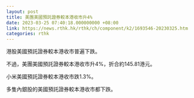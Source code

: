 ```yaml
---
layout: post
title: 美團美國預託證券較本港收市升4%
date: 2023-03-25 07:40:18.000000000 +08:00
link: https://news.rthk.hk/rthk/ch/component/k2/1693546-20230325.htm
categories: rthk
---
```


港股美國預託證券較本港收市普遍下跌。

不過，美團美國預託證券較本港收市升4%，折合約145.81港元。

小米美國預託證券較本港收市跌1.3%。

多隻內銀股的美國預託證券較本港收市都下跌。
